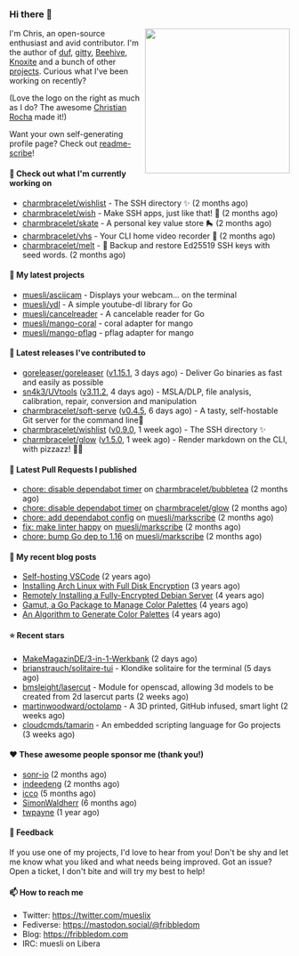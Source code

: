 ### Hi there 👋

<img align="right" src="https://raw.githubusercontent.com/muesli/muesli/master/assets/termenv.png" width="260">

I'm Chris, an open-source enthusiast and avid contributor. I'm the author of [duf](https://github.com/muesli/duf),
[gitty](https://github.com/muesli/gitty), [Beehive](https://github.com/muesli/beehive), [Knoxite](https://github.com/knoxite/knoxite)
 and a bunch of other [projects](https://fribbledom.com/projects/). Curious what I've been working on recently?

(Love the logo on the right as much as I do? The awesome [Christian Rocha](https://github.com/meowgorithm/) made it!)

Want your own self-generating profile page? Check out [readme-scribe](https://github.com/muesli/readme-scribe)!

#### 👷 Check out what I'm currently working on

- [charmbracelet/wishlist](https://github.com/charmbracelet/wishlist) - The SSH directory ✨ (2 months ago)
- [charmbracelet/wish](https://github.com/charmbracelet/wish) - Make SSH apps, just like that! 💫 (2 months ago)
- [charmbracelet/skate](https://github.com/charmbracelet/skate) - A personal key value store 🛼 (2 months ago)
- [charmbracelet/vhs](https://github.com/charmbracelet/vhs) - Your CLI home video recorder 📼 (2 months ago)
- [charmbracelet/melt](https://github.com/charmbracelet/melt) - 🧊 Backup and restore Ed25519 SSH keys with seed words. (2 months ago)

#### 🌱 My latest projects

- [muesli/asciicam](https://github.com/muesli/asciicam) - Displays your webcam... on the terminal
- [muesli/ydl](https://github.com/muesli/ydl) - A simple youtube-dl library for Go
- [muesli/cancelreader](https://github.com/muesli/cancelreader) - A cancelable reader for Go
- [muesli/mango-coral](https://github.com/muesli/mango-coral) - coral adapter for mango
- [muesli/mango-pflag](https://github.com/muesli/mango-pflag) - pflag adapter for mango

#### 🔭 Latest releases I've contributed to

- [goreleaser/goreleaser](https://github.com/goreleaser/goreleaser) ([v1.15.1](https://github.com/goreleaser/goreleaser/releases/tag/v1.15.1), 3 days ago) - Deliver Go binaries as fast and easily as possible
- [sn4k3/UVtools](https://github.com/sn4k3/UVtools) ([v3.11.2](https://github.com/sn4k3/UVtools/releases/tag/v3.11.2), 4 days ago) - MSLA/DLP, file analysis, calibration, repair, conversion and manipulation
- [charmbracelet/soft-serve](https://github.com/charmbracelet/soft-serve) ([v0.4.5](https://github.com/charmbracelet/soft-serve/releases/tag/v0.4.5), 6 days ago) - A tasty, self-hostable Git server for the command line🍦
- [charmbracelet/wishlist](https://github.com/charmbracelet/wishlist) ([v0.9.0](https://github.com/charmbracelet/wishlist/releases/tag/v0.9.0), 1 week ago) - The SSH directory ✨
- [charmbracelet/glow](https://github.com/charmbracelet/glow) ([v1.5.0](https://github.com/charmbracelet/glow/releases/tag/v1.5.0), 1 week ago) - Render markdown on the CLI, with pizzazz! 💅🏻

#### 🔨 Latest Pull Requests I published

- [chore: disable dependabot timer](https://github.com/charmbracelet/bubbletea/pull/608) on [charmbracelet/bubbletea](https://github.com/charmbracelet/bubbletea) (2 months ago)
- [chore: disable dependabot timer](https://github.com/charmbracelet/glow/pull/419) on [charmbracelet/glow](https://github.com/charmbracelet/glow) (2 months ago)
- [chore: add dependabot config](https://github.com/muesli/markscribe/pull/55) on [muesli/markscribe](https://github.com/muesli/markscribe) (2 months ago)
- [fix: make linter happy](https://github.com/muesli/markscribe/pull/54) on [muesli/markscribe](https://github.com/muesli/markscribe) (2 months ago)
- [chore: bump Go dep to 1.16](https://github.com/muesli/markscribe/pull/53) on [muesli/markscribe](https://github.com/muesli/markscribe) (2 months ago)

#### 📜 My recent blog posts

- [Self-hosting VSCode](https://fribbledom.com/posts/selfhosting-vscode/) (2 years ago)
- [Installing Arch Linux with Full Disk Encryption](https://fribbledom.com/posts/encrypted-arch-install/) (3 years ago)
- [Remotely Installing a Fully-Encrypted Debian Server](https://fribbledom.com/posts/encrypted-remote-debian-install/) (4 years ago)
- [Gamut, a Go Package to Manage Color Palettes](https://fribbledom.com/posts/gamut-package-to-handle-color-palettes/) (4 years ago)
- [An Algorithm to Generate Color Palettes](https://fribbledom.com/posts/an-algorithm-to-generate-color-palettes/) (4 years ago)

#### ⭐ Recent stars

- [MakeMagazinDE/3-in-1-Werkbank](https://github.com/MakeMagazinDE/3-in-1-Werkbank) (2 days ago)
- [brianstrauch/solitaire-tui](https://github.com/brianstrauch/solitaire-tui) - Klondike solitaire for the terminal (5 days ago)
- [bmsleight/lasercut](https://github.com/bmsleight/lasercut) - Module for openscad, allowing 3d models to be created from 2d lasercut parts (2 weeks ago)
- [martinwoodward/octolamp](https://github.com/martinwoodward/octolamp) - A 3D printed, GitHub infused, smart light (2 weeks ago)
- [cloudcmds/tamarin](https://github.com/cloudcmds/tamarin) - An embedded scripting language for Go projects (3 weeks ago)

#### ❤️ These awesome people sponsor me (thank you!)

- [sonr-io](https://github.com/sonr-io) (2 months ago)
- [indeedeng](https://github.com/indeedeng) (2 months ago)
- [icco](https://github.com/icco) (5 months ago)
- [SimonWaldherr](https://github.com/SimonWaldherr) (6 months ago)
- [twpayne](https://github.com/twpayne) (1 year ago)

#### 💬 Feedback

If you use one of my projects, I'd love to hear from you! Don't be shy and let me know what you liked
and what needs being improved. Got an issue? Open a ticket, I don't bite and will try my best to help!

#### 📫 How to reach me

- Twitter: https://twitter.com/mueslix
- Fediverse: https://mastodon.social/@fribbledom
- Blog: https://fribbledom.com
- IRC: muesli on Libera
